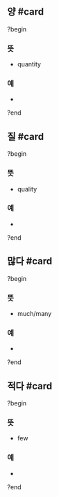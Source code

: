 
## 양 #card
?begin
### 뜻
- quantity
### 예
-
?end
<!--SR:!2025-04-14,33,270-->

## 질 #card
?begin
### 뜻
- quality
### 예
-
?end
<!--SR:!2025-05-12,50,250-->

## 많다 #card
?begin
### 뜻
- much/many
### 예
-
?end
<!--SR:!2025-05-09,48,250-->

## 적다 #card
?begin
### 뜻
- few
### 예
-
?end
<!--SR:!2025-04-16,21,230-->
